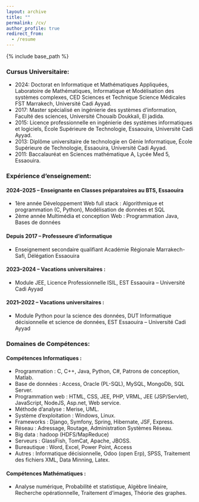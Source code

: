 ```yaml
---
layout: archive
title: ""
permalink: /cv/
author_profile: true
redirect_from:
  - /resume
---
```


{% include base_path %}

### Cursus Universitaire:
* 2024: Doctorat en Informatique et Mathématiques Appliquées, Laboratoire de Mathématiques, Informatique et Modélisation des systèmes complexes, CED Sciences et Technique Science Médicales FST Marrakech, Université Cadi Ayyad.
* 2017: Master spécialisé en ingénierie des systèmes d’information, Faculté des sciences, Université Chouaib Doukkali, El jadida.
* 2015: Licence professionnelle en ingénierie des systèmes informatiques et logiciels, École Supérieure de Technologie, Essaouira, Université Cadi Ayyad.
* 2013: Diplôme universitaire de technologie en Génie Informatique, École Supérieure de Technologie, Essaouira, Université Cadi Ayyad.
* 2011: Baccalauréat en Sciences mathématique A, Lycée Med 5, Essaouira.

### Expérience d’enseignement:
#### 2024–2025 – Enseignante en Classes préparatoires au BTS, Essaouira
 * 1ère année Développement Web full stack : Algorithmique et programmation (C, Python), Modélisation de données et SQL
 * 2ème année Multimédia et conception Web : Programmation Java, Bases de données
   
#### Depuis 2017 – Professeure d’informatique
* Enseignement secondaire qualifiant Académie Régionale Marrakech-Safi, Délégation Essaouira

#### 2023–2024 – Vacations universitaires :
* Module JEE, Licence Professionnelle ISIL,
EST Essaouira – Université Cadi Ayyad

#### 2021–2022 – Vacations universitaires :
* Module Python pour la science des données, DUT Informatique décisionnelle et science de données,
EST Essaouira – Université Cadi Ayyad

### Domaines de Compétences:
#### Compétences Informatiques :
* Programmation : C, C++, Java, Python, C#, Patrons de conception, Matlab.
* Base de données : Access, Oracle (PL-SQL), MySQL, MongoDb, SQL Server.
* Programmation web : HTML, CSS, JEE, PHP, VRML, JEE (JSP/Servlet), JavaScript, NodeJS, Asp.net, Web service.
* Méthode d’analyse : Merise, UML.
* Système d’exploitation : Windows, Linux.
* Frameworks : Django, Symfony, Spring, Hibernate, JSF, Express.
* Réseau : Adressage, Routage, Administration Systèmes Réseau.
* Big data : hadoop (HDFS/MapReduce)
* Serveurs : GlassFish, TomCat, Apache, JBOSS.
* Bureautique : Word, Excel, Power Point, Access
* Autres : Informatique décisionnelle, Odoo (open Erp), SPSS, Traitement des fichiers XML, Data Minning, Latex.

#### Compétences Mathématiques :
* Analyse numérique, Probabilité et statistique, Algèbre linéaire, Recherche opérationnelle, Traitement d’images, Théorie des graphes.
